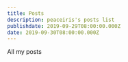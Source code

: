 ```yaml
---
title: Posts
description: peaceiris's posts list
publishdate: 2019-09-29T08:00:00.000Z
date: 2019-09-30T08:00:00.000Z
---
```


All my posts
